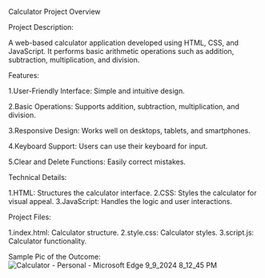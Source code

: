 Calculator Project Overview

Project Description:

A web-based calculator application developed using HTML, CSS, and JavaScript. It performs basic arithmetic operations such as addition, subtraction, multiplication, and division.

Features:

1.User-Friendly Interface:
Simple and intuitive design.

2.Basic Operations: Supports addition, subtraction, multiplication, and division.

3.Responsive Design: Works well on desktops, tablets, and smartphones.

4.Keyboard Support: Users can use their keyboard for input.

5.Clear and Delete Functions: Easily correct mistakes.

Technical Details:

1.HTML: Structures the calculator interface.
2.CSS: Styles the calculator for visual appeal.
3.JavaScript: Handles the logic and user interactions.


Project Files:

1.index.html: Calculator structure.
2.style.css: Calculator styles.
3.script.js: Calculator functionality.

Sample Pic of the Outcome:
![Calculator - Personal - Microsoft​ Edge 9_9_2024 8_12_45 PM](https://github.com/user-attachments/assets/da858271-5b47-451b-9b68-77205202244f)
